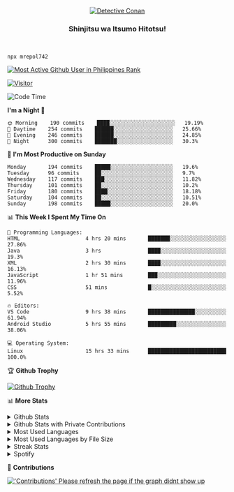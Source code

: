 <p align="center">
<a href="https://mrepol742.github.io">
  <img alt="Detective Conan" src="https://mrepol742-gif-randomizer.vercel.app/api" /> 
  </a> 
  <h3 align="center">Shinjitsu wa Itsumo Hitotsu!</h3>
</p>
<br>

~~~
npx mrepol742
~~~
 
[![Most Active Github User in Philippines Rank](https://enibdhv97zm33sz.m.pipedream.net)](https://mrepol742.github.io)

[![Visitor](https://visitor-badge.glitch.me/badge?page_id=mrepol742)](https:/mrepol742.github.io)

[comment]: <> (This is a automated generated Data from github action workflow)
[comment]: <> (START OF GENERATED DATA)

<!--START_SECTION:waka-->
![Code Time](http://img.shields.io/badge/Code%20Time-428%20hrs%2012%20mins-blue)

**I'm a Night 🦉** 

```text
🌞 Morning    190 commits    ████░░░░░░░░░░░░░░░░░░░░░   19.19% 
🌆 Daytime    254 commits    ██████░░░░░░░░░░░░░░░░░░░   25.66% 
🌃 Evening    246 commits    ██████░░░░░░░░░░░░░░░░░░░   24.85% 
🌙 Night      300 commits    ███████░░░░░░░░░░░░░░░░░░   30.3%

```
📅 **I'm Most Productive on Sunday** 

```text
Monday       194 commits    █████░░░░░░░░░░░░░░░░░░░░   19.6% 
Tuesday      96 commits     ██░░░░░░░░░░░░░░░░░░░░░░░   9.7% 
Wednesday    117 commits    ███░░░░░░░░░░░░░░░░░░░░░░   11.82% 
Thursday     101 commits    ██░░░░░░░░░░░░░░░░░░░░░░░   10.2% 
Friday       180 commits    ████░░░░░░░░░░░░░░░░░░░░░   18.18% 
Saturday     104 commits    ██░░░░░░░░░░░░░░░░░░░░░░░   10.51% 
Sunday       198 commits    █████░░░░░░░░░░░░░░░░░░░░   20.0%

```


📊 **This Week I Spent My Time On** 

```text
💬 Programming Languages: 
HTML                     4 hrs 20 mins       ███████░░░░░░░░░░░░░░░░░░   27.86% 
Java                     3 hrs               ████░░░░░░░░░░░░░░░░░░░░░   19.3% 
XML                      2 hrs 30 mins       ████░░░░░░░░░░░░░░░░░░░░░   16.13% 
JavaScript               1 hr 51 mins        ███░░░░░░░░░░░░░░░░░░░░░░   11.96% 
CSS                      51 mins             █░░░░░░░░░░░░░░░░░░░░░░░░   5.52%

🔥 Editors: 
VS Code                  9 hrs 38 mins       ███████████████░░░░░░░░░░   61.94% 
Android Studio           5 hrs 55 mins       █████████░░░░░░░░░░░░░░░░   38.06%

💻 Operating System: 
Linux                    15 hrs 33 mins      █████████████████████████   100.0%

```


<!--END_SECTION:waka-->

[comment]: <> (END OF GENERATED DATA)

<p>

🏆 **Github Trophy**
  
<a href="https://mrepol742.github.io">
<img alt="Github Trophy" src="https://github-profile-trophy.vercel.app/?username=mrepol742&theme=gruvbox">
</a>
</p>

<p>

📊 **More Stats**
  
<details>
  <summary>Github Stats</summary>
  <br>
  <a href="https://mrepol742.github.io">
  <img alt="Github Stats" src="https://github-readme-stats.vercel.app/api?username=mrepol742&show_icons=true&count_private=true&theme=gruvbox">
</a>  
  
</details> 
  
  <details>
  <summary>Github Stats with Private Contributions</summary>
  <br>
 <a href="https://mrepol742.github.io">
<img alt="Github Stats with Private Contributions" src="https://mrepol742.github.io/github-stats/generated/overview.svg">
</a>
</details>
  
<details>
  <summary>Most Used Languages</summary>
  <br>
 <a href="https://mrepol742.github.io">
<img alt="Most Used Languages" src="https://github-readme-stats.vercel.app/api/top-langs/?username=mrepol742&layout=compact&include_all_commits=true&&count_private=true&langs_count=20&theme=gruvbox">
</a>
</details>

 <details>
  <summary>Most Used Languages by File Size</summary>
  <br>
 <a href="https://mrepol742.github.io">
<img alt="Most Used Languages by File Size" src="https://mrepol742.github.io/github-stats/generated/languages.svg">
</a>
</details>

<details>
  <summary>Streak Stats</summary>
  <br>
<a href="https://mrepol742.github.io">
<img alt="'Streak Stats' Please refresh the page if the stats didnt show up" src="https://mrepol742-streak-stats.herokuapp.com/?user=mrepol742&theme=gruvbox">
</a>
</p>
</details>
<details>
  <summary>Spotify</summary>
  <br>
<a href="https://mrepol742.github.io">
<img alt="Spotify" src="https://spotify-recently-played-readme.vercel.app/api?user=7xx9e7hwq1qyown0m4ut78pcz&count=10&unique=true">
</a>
</p>
</details>


📜 **Contributions**
  
<a href="https://mrepol742.github.io">
<img alt="'Contributions' Please refresh the page if the graph didnt show up" src="https://mrepol742-activity-graph.herokuapp.com/graph?username=mrepol742&theme=github&hide_border=true">
</a>
</p>
